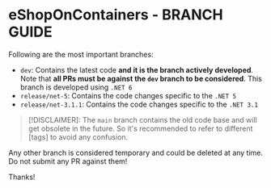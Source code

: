 # eShopOnContainers - BRANCH GUIDE

Following are the most important branches:

- `dev`: Contains the latest code **and it is the branch actively developed**. Note that **all PRs must be against the `dev` branch to be considered**. This branch is developed using `.NET 6`
- `release/net-5`: Contains the code changes specific to the `.NET 5`
- `release/net-3.1.1`: Contains the code changes specific to the `.NET 3.1`

> [!DISCLAIMER]: The `main` branch contains the old code base and will get obsolete in the future. So it's recommended to refer to different [tags] to avoid any confusion. 

Any other branch is considered temporary and could be deleted at any time. Do not submit any PR against them!

Thanks!
